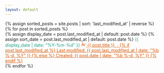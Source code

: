 ```yaml
---
layout: default
---
```


<!DOCTYPE html>
<html lang="en">
<head>
  <meta charset="UTF-8">
  <meta name="viewport" content="width=device-width, initial-scale=1.0">
  <title>{{ site.title | default: "infoBAG" }}</title>
</head>
<body>
  <main>
    <section>
      {% assign sorted_posts = site.posts | sort: 'last_modified_at' | reverse %}
      {% for post in sorted_posts %}
        <article>
          {% assign display_date = post.last_modified_at | default: post.date %}
          {% assign sort_date = post.last_modified_at | default: post.date %}
          <time datetime="{{ display_date | date_to_xmlschema }}" style="color: #16A085;">
            {{ display_date | date: "%Y-%m-%d" }}
          </time>
          <a style="color:#D35400;" href="{{ post.url | relative_url }}">
            <img src="{{ '/assets/gold.ico' | relative_url }}" alt="Article icon" width="16" height="16">
            {{ post.title }}
            &nbsp;&middot;
            {% if post.last_modified_at %}
              Last modified: {{ post.last_modified_at | date: "%b %-d, %Y" }}
            {% else %}
              Created: {{ post.date | date: "%b %-d, %Y" }}
            {% endif %}
          </a>
          <span style="display:none;">{{ sort_date | date: "%Y%m%d%H%M%S" }}</span>
        </article>
      {% endfor %}
    </section>
  </main>
</body>
</html>

